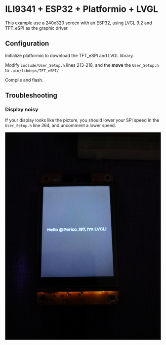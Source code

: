 # ILI9341 + ESP32 + Platformio + LVGL

This example use a 240x320 screen with an ESP32, using LVGL 9.2 and TFT_eSPI as the graphic driver.

## Configuration

Initialize platformio to download the TFT_eSPI and LVGL library.

Modify `include/User_Setup.h` lines 213-218, and the **move** the `User_Setup.h` to `.pio/libdeps/TFT_eSPI/`

Compile and flash.

## Troubleshooting

### Display noisy

If your display looks like the picture, you should lower your SPI speed in the `User_Setup.h` line 364, and uncomment a lower speed.

![](doc/IMG20241202194453(1).jpg)